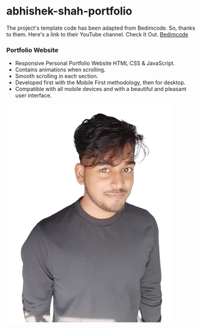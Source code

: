 # abhishek-shah-portfolio 
The project's template code has been adapted from Bedimcode. So, thanks to them. 
Here's a link to their YouTube channel. Check It Out. [Bedimcode](https://www.youtube.com/@Bedimcode)
### Portfolio Website

- Responsive Personal Portfolio Website HTML CSS & JavaScript.
- Contains animations when scrolling.
- Smooth scrolling in each section.
- Developed first with the Mobile First methodology, then for desktop.
- Compatible with all mobile devices and with a beautiful and pleasant user interface.

![preview img](/blacktshirtabhibg.png)

